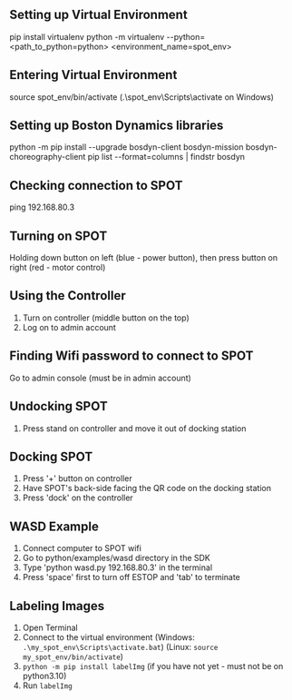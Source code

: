 ## Setting up Virtual Environment

pip install virtualenv
python -m virtualenv --python=<path_to_python=python> <environment_name=spot_env>

## Entering Virtual Environment
source spot_env/bin/activate
(.\spot_env\Scripts\activate on Windows)

## Setting up Boston Dynamics libraries
python -m pip install --upgrade bosdyn-client bosdyn-mission bosdyn-choreography-client
pip list --format=columns | findstr bosdyn

## Checking connection to SPOT
ping 192.168.80.3

## Turning on SPOT
Holding down button on left (blue - power button), then press button on right (red - motor control)

## Using the Controller
1. Turn on controller (middle button on the top)
2. Log on to admin account

## Finding Wifi password to connect to SPOT
Go to admin console (must be in admin account)

## Undocking SPOT
1. Press stand on controller and move it out of docking station

## Docking SPOT
1. Press '+' button on controller
2. Have SPOT's back-side facing the QR code on the docking station
3. Press 'dock' on the controller

## WASD Example
1. Connect computer to SPOT wifi
2. Go to python/examples/wasd directory in the SDK
3. Type 'python wasd.py 192.168.80.3' in the terminal
4. Press 'space' first to turn off ESTOP and 'tab' to terminate

## Labeling Images
1. Open Terminal
2. Connect to the virtual environment (Windows: `.\my_spot_env\Scripts\activate.bat`) (Linux: `source my_spot_env/bin/activate`)
3. `python -m pip install labelImg` (if you have not yet - must not be on python3.10)
4. Run `labelImg`
